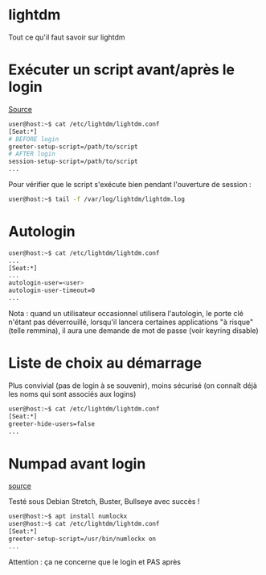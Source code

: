 # lightdm

Tout ce qu'il faut savoir sur lightdm

# Exécuter un script avant/après le login
[Source](https://unix.stackexchange.com/questions/450835/how-to-execute-command-before-user-login-on-linux/450836#450836)
```sh
user@host:~$ cat /etc/lightdm/lightdm.conf 
[Seat:*]
# BEFORE login
greeter-setup-script=/path/to/script
# AFTER login
session-setup-script=/path/to/script
...
```
Pour vérifier que le script s'exécute bien pendant l'ouverture de session :
```sh
user@host:~$ tail -f /var/log/lightdm/lightdm.log
```

# Autologin
```sh
user@host:~$ cat /etc/lightdm/lightdm.conf
...
[Seat:*]
...
autologin-user=<user>
autologin-user-timeout=0
...
```
Nota : quand un utilisateur occasionnel utilisera l'autologin, le porte clé n'étant pas déverrouillé, lorsqu'il lancera certaines applications "à risque" (telle remmina), il aura une demande de mot de passe (voir keyring disable)

# Liste de choix au démarrage
Plus convivial (pas de login à se souvenir), moins sécurisé (on connaît déjà les noms qui sont associés aux logins)
```sh
user@host:~$ cat /etc/lightdm/lightdm.conf
[Seat:*]
greeter-hide-users=false
...
```

# Numpad avant login
[source](https://superuser.com/questions/1282192/debian-9-stretch-xfce4-possible-screen-lock-numlock-bug/1331883#1331883)

Testé sous Debian Stretch, Buster, Bullseye avec succès !
```sh
user@host:~$ apt install numlockx
user@host:~$ cat /etc/lightdm/lightdm.conf
[Seat:*]
greeter-setup-script=/usr/bin/numlockx on
...
```
Attention : ça ne concerne que le login et PAS après
